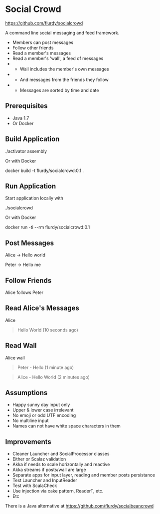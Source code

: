 
Social Crowd
======

https://github.com/flurdy/socialcrowd


A command line social messaging and feed framework.

* Members can post messages
* Follow other friends
* Read a member's messages
* Read a member's 'wall', a feed of messages
* * Wall includes the member's own messages
* * And messages from the friends they follow
* * Messages are sorted by time and date


Prerequisites
-----

* Java 1.7
* Or Docker


Build Application
---

   ./activator assembly

Or with Docker
   
   docker build -t flurdy/socialcrowd:0.1 .


Run Application
---

Start application locally with

   ./socialcrowd

Or with Docker

   docker run -ti --rm flurdy/socialcrowd:0.1 


Post Messages
-----

   Alice -> Hello world

   Peter -> Hello me


Follow Friends
-----

   Alice follows Peter


Read Alice's Messages
-----

   Alice 

   > Hello World (10 seconds ago)


Read Wall
-----

   Alice wall

   > Peter - Hello (1 minute ago)

   > Alice - Hello World (2 minutes ago)


Assumptions
-----

* Happy sunny day input only
* Upper & lower case irrelevant
* No emoji or odd UTF encoding
* No multiline input
* Names can not have white space characters in them


Improvements
----

* Cleaner Launcher and SocialProcessor classes
* Either or Scalaz validation 
* Akka if needs to scale horizontally and reactive
* Akka streams if posts/wall are large 
* Separate apps for input layer, reading and member posts persistance
* Test Launcher and InputReader
* Test with ScalaCheck
* Use injection via cake pattern, ReaderT, etc.
* Etc



There is a Java alternative at https://github.com/flurdy/socialbeancrowd

